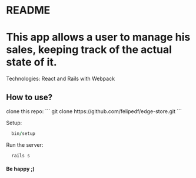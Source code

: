 # README

<h1>This app allows a user to manage his sales, keeping track of the actual state of it.</h1>

Technologies: React and Rails with Webpack

<h2>How to use?</h2>
clone this repo: 
```
 git clone https://github.com/felipedf/edge-store.git 
```

Setup:
```ruby
  bin/setup
```

Run the server:
```ruby
  rails s
```

<h4> Be happy ;)</h4>